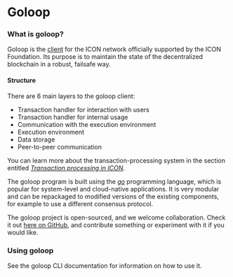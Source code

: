 # Goloop

### What is goloop?

Goloop is the [client](../../network/clients.md) for the ICON network officially supported by the ICON Foundation. Its purpose is to maintain the state of the decentralized blockchain in a robust, failsafe way.

#### Structure

There are 6 main layers to the goloop client:

* Transaction handler for interaction with users
* Transaction handler for internal usage
* Communication with the execution environment
* Execution environment
* Data storage
* Peer-to-peer communication

You can learn more about the transaction-processing system in the section entitled [_Transaction processing in ICON_](../../../icon-stack/icon-execution-environments/).

The goloop program is built using the [_go_](https://go.dev) programming language, which is popular for system-level and cloud-native applications. It is very modular and can be repackaged to modified versions of the existing components, for example to use a different consensus protocol.

The goloop project is open-sourced, and we welcome collaboration. Check it out [here on GitHub](https://github.com/icon-project/goloop), and contribute something or experiment with it if you would like.

### Using goloop

See the goloop CLI documentation for information on how to use it.
